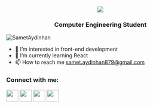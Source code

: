 <h1 align="center">
    <img src="https://readme-typing-svg.herokuapp.com/?lines=Hello,+There+👋;I'm+Samet+Aydınhan+;&center=true&size=28&duration=3600&pause=500&color=714CA7FF">
</h1>
<h3 align="center">Computer Engineering Student</h3>

<p align="left"> <img src="https://komarev.com/ghpvc/?username=SametAydinhan&label=Profile%20views&color=0e75b6&style=flat" alt="SametAydinhan" /> </p>

- 👀 I’m interested in front-end development
- 🌱 I’m currently learning React
- 📫 How to reach me samet.aydinhan879@gmail.com


### Connect with me:

<p align="left"> <a href="https://discord.com/users/Samet Aydınhan#8855" target="_blank" rel="noreferrer"><img src="https://raw.githubusercontent.com/danielcranney/readme-generator/main/public/icons/socials/discord.svg" width="32" height="32" /></a> <a href="http://www.instagram.com/samet_aydinhan" target="_blank" rel="noreferrer"><img src="https://raw.githubusercontent.com/danielcranney/readme-generator/main/public/icons/socials/instagram.svg" width="32" height="32" /></a> <a href="https://www.linkedin.com/in/samet-aydinhan-581055258/" target="_blank" rel="noreferrer"><img src="https://raw.githubusercontent.com/danielcranney/readme-generator/main/public/icons/socials/linkedin.svg" width="32" height="32" /></a> <a href="https://www.twitter.com/samet5462" target="_blank" rel="noreferrer"><img src="https://raw.githubusercontent.com/danielcranney/readme-generator/main/public/icons/socials/twitter.svg" width="32" height="32" /></a></p>

<!---
SametAydinhan/SametAydinhan is a ✨ special ✨ repository because its `README.md` (this file) appears on your GitHub profile.
You can click the Preview link to take a look at your changes.
--->
